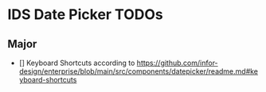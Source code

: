 # IDS Date Picker TODOs

## Major

- [] Keyboard Shortcuts according to https://github.com/infor-design/enterprise/blob/main/src/components/datepicker/readme.md#keyboard-shortcuts
